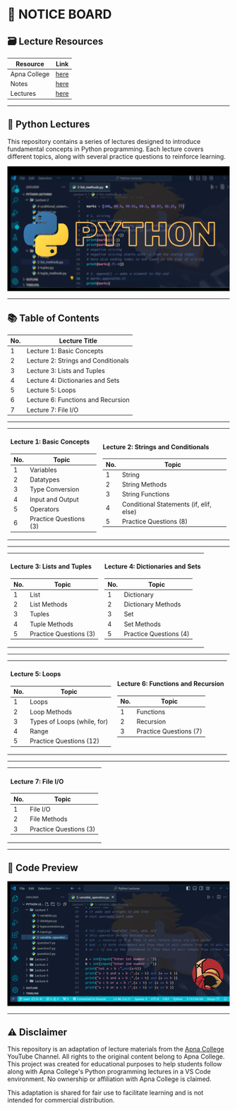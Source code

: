 # 📌 NOTICE BOARD

## 🗃️ Lecture Resources

| Resource  | Link |
|------------|------|
| Apna College | [here](https://www.youtube.com/@ApnaCollegeOfficial) |
| Notes      | [here](https://drive.google.com/drive/folders/1LahwPSc6f9nkxBiRrz6LFUzkrg-Kzvov?usp=sharing) |
| Lectures   | [here](https://youtube.com/playlist?list=PLGjplNEQ1it8-0CmoljS5yeV-GlKSUEt0&si=Q4f6_RguRBNUCHn-) |

---

## 🐍 Python Lectures

This repository contains a series of lectures designed to introduce fundamental concepts in Python programming. Each lecture covers different topics, along with several practice questions to reinforce learning.

![Image Alt](https://github.com/rishizip/python-lectures/blob/16def3fe01c5fc62ad2f2c2c6336c628534dbd60/PYTHON%202.0.png)

---

## 📚 Table of Contents

| No. | Lecture Title                          |
|-----|----------------------------------------|
| 1   | Lecture 1: Basic Concepts              |
| 2   | Lecture 2: Strings and Conditionals    |
| 3   | Lecture 3: Lists and Tuples            |
| 4   | Lecture 4: Dictionaries and Sets       |
| 5   | Lecture 5: Loops                       |
| 6   | Lecture 6: Functions and Recursion     |
| 7   | Lecture 7: File I/O                    |


---

<table>
  <tr>
    <td>

#### Lecture 1: Basic Concepts

| No. | Topic             |
|-----|-------------------|
| 1   | Variables         |
| 2   | Datatypes         |
| 3   | Type Conversion   |
| 4   | Input and Output  |
| 5   | Operators         |
| 6   | Practice Questions (3) |

</td>
    <td>

#### Lecture 2: Strings and Conditionals

| No. | Topic                     |
|-----|---------------------------|
| 1   | String                    |
| 2   | String Methods            |
| 3   | String Functions          |
| 4   | Conditional Statements (if, elif, else) |
| 5   | Practice Questions (8)    |

</td>
  </tr>
</table>

---

<table>
  <tr>
    <td>

#### Lecture 3: Lists and Tuples

| No. | Topic           |
|-----|-----------------|
| 1   | List            |
| 2   | List Methods    |
| 3   | Tuples          |
| 4   | Tuple Methods   |
| 5   | Practice Questions (3) |

</td>
    <td>

#### Lecture 4: Dictionaries and Sets

| No. | Topic           |
|-----|-----------------|
| 1   | Dictionary      |
| 2   | Dictionary Methods |
| 3   | Set             |
| 4   | Set Methods     |
| 5   | Practice Questions (4) |

</td>
  </tr>
</table>

---

<table>
  <tr>
    <td>

#### Lecture 5: Loops

| No. | Topic                 |
|-----|-----------------------|
| 1   | Loops                 |
| 2   | Loop Methods          |
| 3   | Types of Loops (while, for) |
| 4   | Range                 |
| 5   | Practice Questions (12) |

</td>
    <td>

#### Lecture 6: Functions and Recursion

| No. | Topic           |
|-----|-----------------|
| 1   | Functions       |
| 2   | Recursion       |
| 3   | Practice Questions (7) |

</td>
  </tr>
</table>

---

<table>
  <tr>
    <td>

#### Lecture 7: File I/O

| No. | Topic           |
|-----|-----------------|
| 1   | File I/O        |
| 2   | File Methods    |
| 3   | Practice Questions (3) |

</td>
  </tr>
</table>

---

## 👀 Code Preview

![Image Alt](https://github.com/rishizip/python-lectures/blob/b69cf6aaa1189615b2723ed16a26a97285ec9891/Untitled%20design.png)

---

## ⚠️ Disclaimer

This repository is an adaptation of lecture materials from the [Apna College](https://www.youtube.com/@ApnaCollegeOfficial) YouTube Channel. All rights to the original content belong to Apna College. This project was created for educational purposes to help students follow along with Apna College's Python programming lectures in a VS Code environment. 
No ownership or affiliation with Apna College is claimed. 

This adaptation is shared for fair use to facilitate learning and is not intended for commercial distribution.

